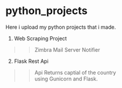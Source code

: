 # python_projects
Here i upload my python projects that i made. <br>
1. Web Scraping Project
>> Zimbra Mail Server Notifier
2. Flask Rest Api
>> Api Returns captial of the country<br>
  using Gunicorn and Flask.
